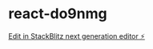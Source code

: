 # react-do9nmg

[Edit in StackBlitz next generation editor ⚡️](https://stackblitz.com/~/github.com/johnsamuel2607/react-do9nmg)